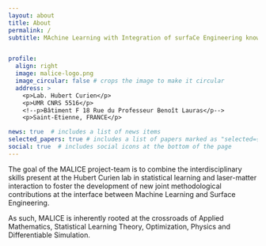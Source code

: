 ```yaml
---
layout: about
title: About
permalink: /
subtitle: MAchine Learning with Integration of surfaCe Engineering knowledge


profile:
  align: right
  image: malice-logo.png
  image_circular: false # crops the image to make it circular
  address: >
    <p>Lab. Hubert Curien</p>
    <p>UMR CNRS 5516</p>
    <!--p>Bâtiment F 18 Rue du Professeur Benoît Lauras</p-->
    <p>Saint-Etienne, FRANCE</p>

news: true  # includes a list of news items
selected_papers: true # includes a list of papers marked as "selected={true}"
social: true  # includes social icons at the bottom of the page
---
```


The goal of the MALICE project-team is to combine the interdisciplinary skills present at the Hubert Curien lab in statistical learning and laser-matter interaction to foster the development of new joint methodological contributions at the interface between Machine Learning and Surface Engineering. 

As such, MALICE is inherently rooted at the crossroads of Applied Mathematics, Statistical Learning Theory, Optimization, Physics and Differentiable Simulation.
